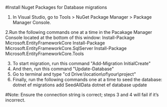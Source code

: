 ﻿#Install Nuget Packages for Database migrations
1. In Visual Studio, go to Tools > NuGet Package Manager > Package Manager Console.

2.Run the following commands one at a time in the Pacakage Manager Console located at the bottom of this window:
Install-Package Microsoft.EntityFrameworkCore
Install-Package Microsoft.EntityFrameworkCore.SqlServer
Install-Package Microsoft.EntityFrameworkCore.Tools

3. To start migration, run this command "Add-Migration InitialCreate"
4. And then, run this command "Update-Database"
5. Go to terminal and type "cd Drive:\location\of\your\project"
6. Finally, run the following commands one at a time to seed the database:
dotnet ef migrations add SeedAllData
dotnet ef database update

#Note: Ensure the connection string is correct; steps 3 and 4 will fail if it’s incorrect.